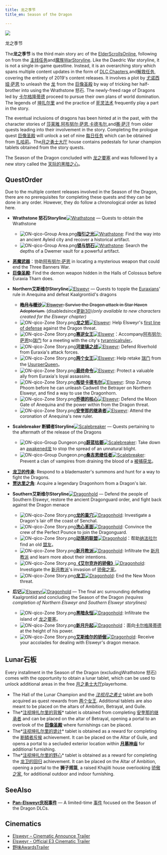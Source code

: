 ```yaml
---
title: 龙之季节
title_en: Season of the Dragon

---
```


![](//images.uesp.net/thumb/5/5b/ON-concept-Season_of_the_Dragon_Boxart.jpg)

<p class="text-gray-500 text-sm text-center">龙之季节</p>

The**龙之季节** is the third main story arc of the [ElderScrollsOnline](/wiki/Online:ESO "ESO"), following on from the [主线任务](/quest/main-quest "主线任务 (Main Quest)")and[魔族WarStoryline](/quest/daedric-war-storyline "魔族WarStoryline (Daedric War Storyline)"). Like the Daedric War storyline, it is not a single in-game questline. Instead, it is an overarching story which spans multiple content updates in the form of [DLC](/wiki/Online:DLC "DLC"),[Chapters](/wiki/Online:Chapters "Chapters"),and[解救任务](/quest/prologue-quests "序幕任务 (Prologue Quests)"), covering the entirety of 2019's content releases. It involves a plot by [尤诺西娅·萨恩](/npc/euraxia-tharn "尤诺西娅·萨恩 (Euraxia Tharn)") to unleash the [龙](/wiki/Online:Dragon "龙 (Dragon)") from the [巨像圣殿](/location/halls-of-colossus "巨像圣殿 (Halls of Colossus)") by way of tricking her half-brother into using the Wrathstone 怒石. The newly-freed rage of Dragons led by [卡尔格隆蒂德](/wiki/Online:Kaalgrontiid "卡尔格隆蒂德 (Kaalgrontiid)") proceed to pursue their own plans of world domination. The legends of [坤扎尔里](/npc/khunzar-ri "坤扎尔里 (Khunzar-ri)") and the practice of [死灵法术](/wiki/Online:Necromancer "死灵法师 (Necromancer)") frequently play a part in the story.

The eventual inclusions of dragons has been hinted at in the past, with the character stories of [莎莱雅](/npc/tharayya "莎莱雅 (Tharayya)"),[阿布努尔·萨恩](/npc/abnur-tharn "阿布努尔·萨恩 (Abnur Tharn)"),[卡德韦尔](/npc/cadwell "卡德韦尔 (Cadwell)"),and[赛·萨汗](/npc/sai-sahan "赛·萨汗 (Sai Sahan)") from older quests leading into their involvement in the story. Completing the prologue quest [巨像圣殿](/quest/the-halls-of-colossus "巨像圣殿 (The Halls of Colossus)") will unlock a set of nine [每日任务](/quest/repeatable-quests "Repeatable任务 (Repeatable Quests)") which can be obtained from [扎哈莉](/npc/zahari "扎哈莉 (Zahari)")。The[月之勇士大厅](/location/hall-of-the-lunar-champion "月之勇士大厅 (Hall of the Lunar Champion)") house contains pedestals for lunar champion tablets obtained from the story quests.

The Season of the Dragon concluded with [龙之要塞](/wiki/Online:Dragonhold "龙之要塞 (Dragonhold)") and was followed by a new story called the [天际的黑暗之心](/quest/dark-heart-of-skyrim "天际的黑暗之心 (Dark Heart of Skyrim)")。

## QuestOrder

Due to the multiple content releases involved in the Season of the Dragon, there are no prerequisites for completing these quests and they can be done in any order. However, they do follow a chronological order as listed here.

-   **Wrathstone 怒石Storyline**[![Wrathstone](//images.uesp.net/thumb/c/c8/ON-icon-Dungeon_DLC.png)](/wiki/Online:Wrathstone "Wrathstone 怒石 (Wrathstone)") — Quests to obtain the Wrathstone

    -   ![ON-qico-Group Area.png](//images.uesp.net/thumb/a/a6/ON-qico-Group_Area.png)**[指引之光](/quest/the-guiding-light "指引之光 (The Guiding Light)")**[![Wrathstone](//images.uesp.net/thumb/c/c8/ON-icon-Dungeon_DLC.png)](/wiki/Online:Wrathstone "Wrathstone 怒石 (Wrathstone)"): Find the way into an ancient Ayleid city and recover a historical artifact.
    -   ![ON-qico-Group Area.png](//images.uesp.net/thumb/a/a6/ON-qico-Group_Area.png)**[锁与钥石](/quest/lock-and-keystone "锁与钥石 (Lock and Keystone)")**[![Wrathstone](//images.uesp.net/thumb/c/c8/ON-icon-Dungeon_DLC.png)](/wiki/Online:Wrathstone "Wrathstone 怒石 (Wrathstone)"): Search the depths of a Dwemer vault for a powerful artifact.

*   **[恶魔武器](/quest/the-demon-weapon "恶魔武器 (The Demon Weapon)")**：协助[阿布努尔·萨恩](/npc/abnur-tharn "阿布努尔·萨恩 (Abnur Tharn)") in locating a mysterious weapon that could end the Three Banners War.
*   **[巨像圣殿](/quest/the-halls-of-colossus "巨像圣殿 (The Halls of Colossus)")**: Find the demon weapon hidden in the Halls of Colossus before Euraxia Tharn does.

-   **Northern艾斯维尔Storyline**[![Elsweyr](//images.uesp.net/thumb/9/98/ON-icon-alliance-Elsweyr.png)](/wiki/Online:Elsweyr "艾斯维尔 (Elsweyr)") — Quests to topple the [Euraxians](/faction/euraxians "Euraxians")' rule in Anequina and defeat Kaalgrontiid's dragons

    -   ~~**[皓月与暖沙](/quest/bright-moons-warm-sands "皓月与暖沙 (Bright Moons, Warm Sands)")**[![Elsweyr](//images.uesp.net/thumb/9/98/ON-icon-alliance-Elsweyr.png)](/wiki/Online:Elsweyr "艾斯维尔 (Elsweyr)"): Survive the Dragon attack in Star Haven Adeptorium.~~ (disabledsince[更新30](/wiki/Online:Update_30 "更新30 (Update 30)"))*(only available to new characters created for the Elsweyr chapter)*
    -   ![ON-qico-Zone Story.png](//images.uesp.net/thumb/b/b4/ON-qico-Zone_Story.png)**[龙之怒](/quest/a-rage-of-dragons "龙之怒 (A Rage of Dragons)")**[![Elsweyr](//images.uesp.net/thumb/9/98/ON-icon-alliance-Elsweyr.png)](/wiki/Online:Elsweyr "艾斯维尔 (Elsweyr)"): Help Elsweyr's [first line of defense](/faction/northern-elsweyr-defense-force "Northern Elsweyr Defense Force") against the Dragon threat.
    -   ![ON-qico-Zone Story.png](//images.uesp.net/thumb/b/b4/ON-qico-Zone_Story.png)**[篡逆女王](/quest/the-usurper-queen "篡逆女王 (The Usurper Queen)")**[![Elsweyr](//images.uesp.net/thumb/9/98/ON-icon-alliance-Elsweyr.png)](/wiki/Online:Elsweyr "艾斯维尔 (Elsweyr)")：Accompany[阿布努尔·萨恩](/npc/abnur-tharn "阿布努尔·萨恩 (Abnur Tharn)")to[瑞门](/location/rimmen "瑞门 (Rimmen)") for a meeting with the city's [tyrannicalruler](/npc/euraxia-tharn "尤诺西娅·萨恩 (Euraxia Tharn)")。
    -   ![ON-qico-Zone Story.png](//images.uesp.net/thumb/b/b4/ON-qico-Zone_Story.png)**[河堡镇之战](/quest/the-battle-for-riverhold "河堡镇之战 (The Battle for Riverhold)")**[![Elsweyr](//images.uesp.net/thumb/9/98/ON-icon-alliance-Elsweyr.png)](/wiki/Online:Elsweyr "艾斯维尔 (Elsweyr)"): Defend Riverhold from Euraxia's attack forces.
    -   ![ON-qico-Zone Story.png](//images.uesp.net/thumb/b/b4/ON-qico-Zone_Story.png)**[两个女王](/quest/two-queens "两个女王 (Two Queens)")**[![Elsweyr](//images.uesp.net/thumb/9/98/ON-icon-alliance-Elsweyr.png)](/wiki/Online:Elsweyr "艾斯维尔 (Elsweyr)"): Help retake [瑞门](/location/rimmen "瑞门 (Rimmen)") from the [UsurperQueen](/npc/euraxia-tharn "尤诺西娅·萨恩 (Euraxia Tharn)")。
    -   ![ON-qico-Zone Story.png](//images.uesp.net/thumb/b/b4/ON-qico-Zone_Story.png)**[最终命令](/quest/the-final-order "最终命令 (The Final Order)")**[![Elsweyr](//images.uesp.net/thumb/9/98/ON-icon-alliance-Elsweyr.png)](/wiki/Online:Elsweyr "艾斯维尔 (Elsweyr)"): Protect a valuable ally from Euraxia's loyal assassins.
    -   ![ON-qico-Zone Story.png](//images.uesp.net/thumb/b/b4/ON-qico-Zone_Story.png)**[叛徒卡德韦尔](/quest/cadwell-the-betrayer "叛徒卡德韦尔(quest) (Cadwell the Betrayer (quest))")**[![Elsweyr](//images.uesp.net/thumb/9/98/ON-icon-alliance-Elsweyr.png)](/wiki/Online:Elsweyr "艾斯维尔 (Elsweyr)"): Stop Zumog Phoom before he can unleash Cadwell the Betrayer on Northern Elsweyr, and find a way to use the Dragonhorn.
    -   ![ON-qico-Zone Story.png](//images.uesp.net/thumb/b/b4/ON-qico-Zone_Story.png)**[乔德的核心](/quest/jode-27s-core "Jode's核心(quest) (Jode's Core (quest))")**[![Elsweyr](//images.uesp.net/thumb/9/98/ON-icon-alliance-Elsweyr.png)](/wiki/Online:Elsweyr "艾斯维尔 (Elsweyr)"): Defend the Moon Gate of Anequina and the power within from the Dragon threat.
    -   ![ON-qico-Zone Story.png](//images.uesp.net/thumb/b/b4/ON-qico-Zone_Story.png)**[安奎那的继承者](/quest/the-heir-of-anequina "安奎那的继承者 (The Heir of Anequina)")**[![Elsweyr](//images.uesp.net/thumb/9/98/ON-icon-alliance-Elsweyr.png)](/wiki/Online:Elsweyr "艾斯维尔 (Elsweyr)"): Attend the coronation of Anequina's new ruler.

*   **Scalebreaker 断鳞者Storyline**[![Scalebreaker](//images.uesp.net/thumb/c/c8/ON-icon-Dungeon_DLC.png)](/wiki/Online:Scalebreaker "Scalebreaker 断鳞者 (Scalebreaker)") — Quests pertaining to the aftermath of the release of the Dragons

    -   ![ON-qico-Group Dungeon.png](//images.uesp.net/thumb/7/7b/ON-qico-Group_Dungeon.png)**[蔚蓝枯萎](/quest/the-azure-blight "蔚蓝枯萎 (The Azure Blight)")**[![Scalebreaker](//images.uesp.net/thumb/c/c8/ON-icon-Dungeon_DLC.png)](/wiki/Online:Scalebreaker "Scalebreaker 断鳞者 (Scalebreaker)"): Take down an [awakened龙](/wiki/Online:Maarselok "马塞洛克 (Maarselok)") to stop the spread of an unnatural blight.
    -   ![ON-qico-Group Dungeon.png](//images.uesp.net/thumb/7/7b/ON-qico-Group_Dungeon.png)**[桑吉恩继任者](/quest/the-sanguine-successor "桑吉恩继任者 (The Sanguine Successor)")**[![Scalebreaker](//images.uesp.net/thumb/c/c8/ON-icon-Dungeon_DLC.png)](/wiki/Online:Scalebreaker "Scalebreaker 断鳞者 (Scalebreaker)"): Prevent a clan of vampires from draining the blood of a [被捕获龙](/wiki/Online:Sahrotnax "萨洛特纳克斯 (Sahrotnax)")。

-   **[龙卫的传承](/quest/the-dragonguard-27s-legacy "龙卫的传承 (The Dragonguard's Legacy)")**: Respond to a blademaster's summons and hunt for a way to fight the Dragons.
-   **[贾达里之角](/quest/the-horn-of-ja-27darri "贾达里之角 (The Horn of Ja'darri)")**: Acquire a legendary Dragonhorn from a Dragon's lair.

*   **Southern艾斯维尔Storyline**[![Dragonhold](//images.uesp.net/thumb/8/83/ON-icon-Dragonhold_02.png)](/wiki/Online:Dragonhold "龙之要塞 (Dragonhold)") — Defend the people of Southern Elsweyr, restore the ancient Dragonguard order, and fight back against the Dragon menace

    -   ![ON-qico-Zone Story.png](//images.uesp.net/thumb/b/b4/ON-qico-Zone_Story.png)**[龙的巢穴](/quest/the-dragon-27s-lair "龙的巢穴 (The Dragon's Lair)")**[![Dragonhold](//images.uesp.net/thumb/8/83/ON-icon-Dragonhold_02.png)](/wiki/Online:Dragonhold "龙之要塞 (Dragonhold)"): Investigate a Dragon's lair off the coast of Senchal.
    -   ![ON-qico-Zone Story.png](//images.uesp.net/thumb/b/b4/ON-qico-Zone_Story.png)**[洗心革面](/quest/reformation "洗心革面 (Reformation)")**[![Dragonhold](//images.uesp.net/thumb/8/83/ON-icon-Dragonhold_02.png)](/wiki/Online:Dragonhold "龙之要塞 (Dragonhold)"): Convince the crew of the Perfect Pounce to join the Dragonguard.
    -   ![ON-qico-Zone Story.png](//images.uesp.net/thumb/b/b4/ON-qico-Zone_Story.png)**[动荡的联盟](/quest/uneasy-alliances "动荡的联盟 (Uneasy Alliances)")**[![Dragonhold](//images.uesp.net/thumb/8/83/ON-icon-Dragonhold_02.png)](/wiki/Online:Dragonhold "龙之要塞 (Dragonhold)")：帮助[纳法拉尔](/wiki/Online:Nahfahlaar "纳法拉尔 (Nahfahlaar)") find an old [盟友](/wiki/Online:Yahgrondu "亚贡都 (Yahgrondu)")。
    -   ![ON-qico-Zone Story.png](//images.uesp.net/thumb/b/b4/ON-qico-Zone_Story.png)**[新月教派](/quest/order-of-the-new-moon "新月教派 (Order of the New Moon)")**[![Dragonhold](//images.uesp.net/thumb/8/83/ON-icon-Dragonhold_02.png)](/wiki/Online:Dragonhold "龙之要塞 (Dragonhold)"): Infiltrate the [新月教派](/faction/order-of-the-new-moon "新月教派(faction) (Order of the New Moon (faction))") and learn more about their intentions.
    -   ![ON-qico-Zone Story.png](//images.uesp.net/thumb/b/b4/ON-qico-Zone_Story.png)**[《艾尔克许的骄傲》](/quest/the-pride-of-alkosh "《艾尔克许的骄傲》(quest) (The Pride of Alkosh (quest))")**[![Dragonhold](//images.uesp.net/thumb/8/83/ON-icon-Dragonhold_02.png)](/wiki/Online:Dragonhold "龙之要塞 (Dragonhold)"): Investigate the [新月教派](/faction/order-of-the-new-moon "新月教派(faction) (Order of the New Moon (faction))")'s invasion of [骄傲之家](/location/pridehome "骄傲之家 (Pridehome)")。
    -   ![ON-qico-Zone Story.png](//images.uesp.net/thumb/b/b4/ON-qico-Zone_Story.png)**[龙卫](/quest/the-dragonguard "龙卫 (The Dragonguard)")**[![Dragonhold](//images.uesp.net/thumb/8/83/ON-icon-Dragonhold_02.png)](/wiki/Online:Dragonhold "龙之要塞 (Dragonhold)"): End the New Moon threat.

-   **后记**[![Elsweyr](//images.uesp.net/thumb/9/98/ON-icon-alliance-Elsweyr.png)](/wiki/Online:Elsweyr "艾斯维尔 (Elsweyr)")[![Dragonhold](//images.uesp.net/thumb/8/83/ON-icon-Dragonhold_02.png)](/wiki/Online:Dragonhold "龙之要塞 (Dragonhold)") — The final arc surrounding defeating Kaalgrontiid and concluding the Season of the Dragon *(requires completion of Northern Elsweyr and Southern Elsweyr storylines)*

    -   ![ON-qico-Zone Story.png](//images.uesp.net/thumb/b/b4/ON-qico-Zone_Story.png)**[黑暗永恒](/quest/the-dark-aeon "黑暗永恒 (The Dark Aeon)")**[![Dragonhold](//images.uesp.net/thumb/8/83/ON-icon-Dragonhold_02.png)](/wiki/Online:Dragonhold "龙之要塞 (Dragonhold)"): Infiltrate the island of [龙之要塞](/location/dragonhold "龙之要塞(黑暗永恒) (Dragonhold (The Dark Aeon))")。
    -   ![ON-qico-Zone Story.png](//images.uesp.net/thumb/b/b4/ON-qico-Zone_Story.png)**[新月升起](/quest/new-moon-rising "新月升起 (New Moon Rising)")**[![Dragonhold](//images.uesp.net/thumb/8/83/ON-icon-Dragonhold_02.png)](/wiki/Online:Dragonhold "龙之要塞 (Dragonhold)")：面向[卡尔格隆蒂德](/wiki/Online:Kaalgrontiid "卡尔格隆蒂德 (Kaalgrontiid)") at the height of his power.
    -   ![ON-qico-Zone Story.png](//images.uesp.net/thumb/b/b4/ON-qico-Zone_Story.png)**[艾斯维尔的骄傲](/quest/the-pride-of-elsweyr "艾斯维尔的骄傲 (The Pride of Elsweyr)")**[![Dragonhold](//images.uesp.net/thumb/8/83/ON-icon-Dragonhold_02.png)](/wiki/Online:Dragonhold "龙之要塞 (Dragonhold)"): Receive your accolades for dealing with Elsweyr's dragon menace.

## Lunar石板

Every installment in the Season of the Dragon (excludingWrathstone 怒石) comes with the opportunity to obtain a lunar tablet, which can be used to unlock additional areas in the free [月之勇士大厅](/location/hall-of-the-lunar-champion "月之勇士大厅 (Hall of the Lunar Champion)")playerhome.

-   The Hall of the Lunar Champion and the *[注视月之勇士](//esoitem.uesp.net/itemLink.php?\&collectid=6609\&quality=5)* tablet are both acquired as quest rewards from [两个女王](/quest/two-queens "两个女王 (Two Queens)"). Additional tablets are also meant to be placed on the altars of Ambition, Betrayal, and Guile.
-   The*[注视坤扎尔里的背叛](//esoitem.uesp.net/itemLink.php?\&collectid=6613\&quality=5)* tablet is obtained from completing [安奎那的继承者](/quest/the-heir-of-anequina "安奎那的继承者 (The Heir of Anequina)") and can be placed on the altar of Betrayal, opening a portal to an overlook of the **[巨像圣殿](/location/halls-of-colossus "巨像圣殿 (Halls of Colossus)")** where furnishings can be placed.
-   The*[注视坤扎尔里的诡计](//esoitem.uesp.net/itemLink.php?\&collectid=6919\&quality=5)* tablet is obtained as a reward for completing the [断鳞者斥候](/wiki/Online:Scalebreaker_Achievements "Scalebreaker 断鳞者成就 (Scalebreaker Achievements)") achievement. It can be placed on the Altar of Guile, and opens a portal to a secluded exterior location within **[月墓神庙](/location/moongrave-fane "月墓神庙 (Moongrave Fane)")** for additional furnishing.
-   The*[注视坤扎尔里的野心](//esoitem.uesp.net/itemLink.php?\&collectid=7345\&quality=5)* tablet is obtained as a reward for completing the [龙卫的回归](/wiki/Online:Return_of_the_Dragonguard "龙卫的回归 (Return of the Dragonguard)") achievement. It can be placed on the Altar of Ambition, opening a portal to the **狮子摇篮**, a raised Khajiiti house overlooking [骄傲之家](/location/pridehome "骄傲之家 (Pridehome)"), for additional outdoor and indoor furnishing.

## SeeAlso

-   **[Pan-Elsweyr庆祝事件](/wiki/Online:Pan-Elsweyr_Celebration_Event "Pan-Elsweyr庆祝事件 (Pan-Elsweyr Celebration Event)")** — A limited-time [事件](/wiki/Online:Events "活动 (Events)") focused on the Season of the Dragon DLCs.

## Cinematics

-   [Elsweyr – Cinematic Announce Trailer](https://www.youtube.com/watch?v=qcDY-5GjGaE)
-   [Elsweyr - Official E3 Cinematic Trailer](https://www.youtube.com/watch?v=Mo50aybqlak)
-   [野味AwardsTrailer](https://www.youtube.com/watch?v=AfeR8KaQWRs)
